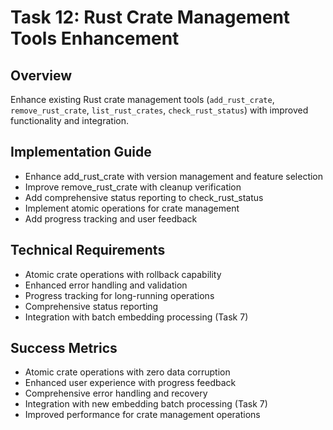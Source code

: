 # Task 12: Rust Crate Management Tools Enhancement

## Overview
Enhance existing Rust crate management tools (`add_rust_crate`, `remove_rust_crate`, `list_rust_crates`, `check_rust_status`) with improved functionality and integration.

## Implementation Guide
- Enhance add_rust_crate with version management and feature selection
- Improve remove_rust_crate with cleanup verification
- Add comprehensive status reporting to check_rust_status
- Implement atomic operations for crate management
- Add progress tracking and user feedback

## Technical Requirements
- Atomic crate operations with rollback capability
- Enhanced error handling and validation
- Progress tracking for long-running operations
- Comprehensive status reporting
- Integration with batch embedding processing (Task 7)

## Success Metrics
- Atomic crate operations with zero data corruption
- Enhanced user experience with progress feedback
- Comprehensive error handling and recovery
- Integration with new embedding batch processing (Task 7)
- Improved performance for crate management operations